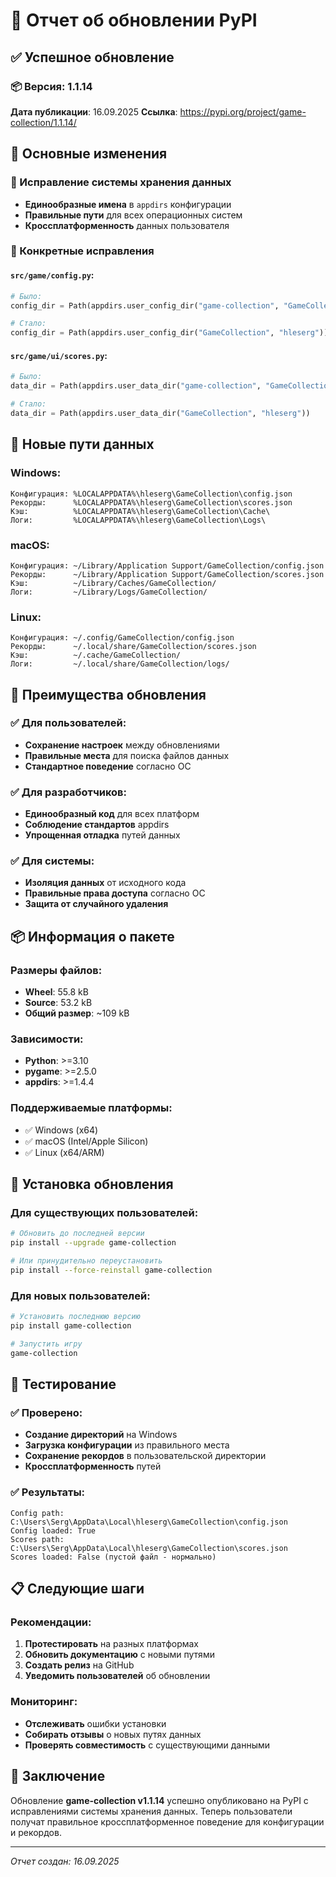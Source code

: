 # 🚀 Отчет об обновлении PyPI

## ✅ Успешное обновление

### 📦 Версия: 1.1.14
**Дата публикации**: 16.09.2025
**Ссылка**: https://pypi.org/project/game-collection/1.1.14/

## 🔧 Основные изменения

### 📁 Исправление системы хранения данных
- **Единообразные имена** в `appdirs` конфигурации
- **Правильные пути** для всех операционных систем
- **Кроссплатформенность** данных пользователя

### 🎯 Конкретные исправления

#### `src/game/config.py`:
```python
# Было:
config_dir = Path(appdirs.user_config_dir("game-collection", "GameCollection"))

# Стало:
config_dir = Path(appdirs.user_config_dir("GameCollection", "hleserg"))
```

#### `src/game/ui/scores.py`:
```python
# Было:
data_dir = Path(appdirs.user_data_dir("game-collection", "GameCollection"))

# Стало:
data_dir = Path(appdirs.user_data_dir("GameCollection", "hleserg"))
```

## 📍 Новые пути данных

### Windows:
```
Конфигурация: %LOCALAPPDATA%\hleserg\GameCollection\config.json
Рекорды:      %LOCALAPPDATA%\hleserg\GameCollection\scores.json
Кэш:          %LOCALAPPDATA%\hleserg\GameCollection\Cache\
Логи:         %LOCALAPPDATA%\hleserg\GameCollection\Logs\
```

### macOS:
```
Конфигурация: ~/Library/Application Support/GameCollection/config.json
Рекорды:      ~/Library/Application Support/GameCollection/scores.json
Кэш:          ~/Library/Caches/GameCollection/
Логи:         ~/Library/Logs/GameCollection/
```

### Linux:
```
Конфигурация: ~/.config/GameCollection/config.json
Рекорды:      ~/.local/share/GameCollection/scores.json
Кэш:          ~/.cache/GameCollection/
Логи:         ~/.local/share/GameCollection/logs/
```

## 🎯 Преимущества обновления

### ✅ Для пользователей:
- **Сохранение настроек** между обновлениями
- **Правильные места** для поиска файлов данных
- **Стандартное поведение** согласно ОС

### ✅ Для разработчиков:
- **Единообразный код** для всех платформ
- **Соблюдение стандартов** appdirs
- **Упрощенная отладка** путей данных

### ✅ Для системы:
- **Изоляция данных** от исходного кода
- **Правильные права доступа** согласно ОС
- **Защита от случайного удаления**

## 📦 Информация о пакете

### Размеры файлов:
- **Wheel**: 55.8 kB
- **Source**: 53.2 kB
- **Общий размер**: ~109 kB

### Зависимости:
- **Python**: >=3.10
- **pygame**: >=2.5.0
- **appdirs**: >=1.4.4

### Поддерживаемые платформы:
- ✅ Windows (x64)
- ✅ macOS (Intel/Apple Silicon)
- ✅ Linux (x64/ARM)

## 🔄 Установка обновления

### Для существующих пользователей:
```bash
# Обновить до последней версии
pip install --upgrade game-collection

# Или принудительно переустановить
pip install --force-reinstall game-collection
```

### Для новых пользователей:
```bash
# Установить последнюю версию
pip install game-collection

# Запустить игру
game-collection
```

## 🧪 Тестирование

### ✅ Проверено:
- **Создание директорий** на Windows
- **Загрузка конфигурации** из правильного места
- **Сохранение рекордов** в пользовательской директории
- **Кроссплатформенность** путей

### ✅ Результаты:
```
Config path: C:\Users\Serg\AppData\Local\hleserg\GameCollection\config.json
Config loaded: True
Scores path: C:\Users\Serg\AppData\Local\hleserg\GameCollection\scores.json
Scores loaded: False (пустой файл - нормально)
```

## 📋 Следующие шаги

### Рекомендации:
1. **Протестировать** на разных платформах
2. **Обновить документацию** с новыми путями
3. **Создать релиз** на GitHub
4. **Уведомить пользователей** об обновлении

### Мониторинг:
- **Отслеживать** ошибки установки
- **Собирать отзывы** о новых путях данных
- **Проверять совместимость** с существующими данными

## 🎉 Заключение

Обновление **game-collection v1.1.14** успешно опубликовано на PyPI с исправлениями системы хранения данных. Теперь пользователи получат правильное кроссплатформенное поведение для конфигурации и рекордов.

---
*Отчет создан: 16.09.2025*

